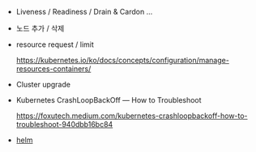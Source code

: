 * Liveness / Readiness / Drain & Cardon ...

* 노드 추가 / 삭제 

* resource request / limit 

  https://kubernetes.io/ko/docs/concepts/configuration/manage-resources-containers/ 

* Cluster upgrade

* Kubernetes CrashLoopBackOff — How to Troubleshoot

  https://foxutech.medium.com/kubernetes-crashloopbackoff-how-to-troubleshoot-940dbb16bc84
  
* [helm](https://github.com/gnosia93/eks-on-aws/blob/main/tutorial/study-helm.md)
